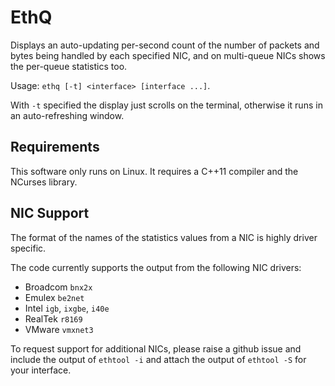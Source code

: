 EthQ
====

Displays an auto-updating per-second count of the number of packets
and bytes being handled by each specified NIC, and on multi-queue NICs
shows the per-queue statistics too.

Usage: `ethq [-t] <interface> [interface ...]`.

With `-t` specified the display just scrolls on the terminal, otherwise
it runs in an auto-refreshing window.

Requirements
------------

This software only runs on Linux.  It requires a C++11 compiler and
the NCurses library.

NIC Support
-----------

The format of the names of the statistics values from a NIC is highly
driver specific.

The code currently supports the output from the following NIC drivers:

- Broadcom `bnx2x`
- Emulex `be2net`
- Intel `igb`, `ixgbe`, `i40e`
- RealTek `r8169`
- VMware `vmxnet3`

To request support for additional NICs, please raise a github issue and
include the output of `ethtool -i` and attach the output of `ethtool -S`
for your interface.
